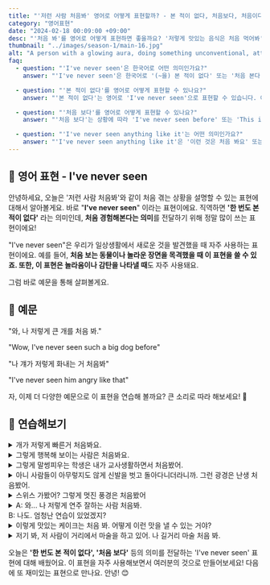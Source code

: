 ```yaml
---
title: "'저런 사람 처음봐' 영어로 어떻게 표현할까? - 본 적이 없다, 처음보다, 처음이다"
category: "영어표현"
date: "2024-02-18 00:09:00 +09:00"
desc: "'처음 봐'를 영어로 어떻게 표현하면 좋을까요? '저렇게 맛있는 음식은 처음 먹어봐', '그렇게 아름다운 풍경은 처음 봐' 등을 영어로 표현하는 법을 배워봅시다. 다양한 예문을 통해서 연습하고 본인의 표현으로 만들어 보세요."
thumbnail: "../images/season-1/main-16.jpg"
alt: "A person with a glowing aura, doing something unconventional, attracting curious looks, in the crowd"
faq:
  - question: "'I've never seen'은 한국어로 어떤 의미인가요?"
    answer: "'I've never seen'은 한국어로 '(~을) 본 적이 없다' 또는 '처음 본다'로 번역됩니다. 경험해 본 적이 없는 상황이나 처음 접하는 것을 표현할 때 사용합니다."

  - question: "'본 적이 없다'를 영어로 어떻게 표현할 수 있나요?"
    answer: "'본 적이 없다'는 영어로 'I've never seen'으로 표현할 수 있습니다. 예를 들어, '이렇게 큰 개는 본 적이 없어요'는 'I've never seen a dog this big'으로 말할 수 있습니다."

  - question: "'처음 보다'를 영어로 어떻게 표현할 수 있나요?"
    answer: "'처음 보다'는 상황에 따라 'I've never seen before' 또는 'This is the first time I've seen'으로 표현할 수 있습니다. 예를 들어, '이런 스타일의 옷은 처음 봐요'는 'I've never seen clothes in this style before'로 말할 수 있습니다."

  - question: "'I've never seen anything like it'는 어떤 의미인가요?"
    answer: "'I've never seen anything like it'은 '이런 것은 처음 봐요' 또는 '이와 비슷한 것을 본 적이 없어요'라는 뜻입니다. 매우 독특하거나 놀라운 것을 봤을 때 사용하는 표현입니다."
---
```


## 🌟 영어 표현 - I've never seen

안녕하세요, 오늘은 '저런 사람 처음봐'와 같이 처음 겪는 상황을 설명할 수 있는 표현에 대해서 알아볼게요. 바로 "**I've never seen**" 이라는 표현이에요. 직역하면 **'한 번도 본적이 없다'** 라는 의미인데, **처음 경험해본다는 의미**를 전달하기 위해 정말 많이 쓰는 표현이에요!

"I've never seen"은 우리가 일상생활에서 새로운 것을 발견했을 때 자주 사용하는 표현이에요. 예를 들어, **처음 보는 동물이나 놀라운 장면을 목격했을 때 이 표현을 쓸 수 있죠. 또한, 이 표현은 놀라움이나 감탄을 나타낼 때**도 자주 사용돼요.

그럼 바로 예문을 통해 살펴볼게요.

## 📖 예문

"와, 나 저렇게 큰 개를 처음 봐."

"Wow, I've never seen such a big dog before"

"나 걔가 저렇게 화내는 거 처음봐"

"I've never seen him angry like that"

자, 이제 더 다양한 예문으로 이 표현을 연습해 볼까요? 큰 소리로 따라 해보세요! 🌟

## 💬 연습해보기

<details>
  <summary>개가 저렇게 빠른거 처음봐요.</summary>
  <span>I've never seen a dog run so fast</span>
</details>

<details>
  <summary>그렇게 행복해 보이는 사람은 처음봐요.</summary>
  <span>I've never seen someone look so happy</span>
</details>

<details>
  <summary>그렇게 말썽피우는 학생은 내가 교사생활하면서 처음봤어.</summary>
  <span>I've never seen a student cause so much trouble in all my years of teaching.</span>
</details>

<details>
 <summary>아니 사람들이 아무렇지도 않게 신발을 벗고 돌아다니더라니까. 그런 광경은 난생 처음봤어.</summary>
  <span>You wouldn't believe it, but people there just walking around barefoot like it's nothing. I've never seen anything like that before.</span>
</details>

<details>
  <summary>스위스 가봤어? 그렇게 멋진 풍경은 처음봤어</summary>
  <span>Have you ever visited Switzerland? I've never seen such stunning landscapes anywhere else.</span>
</details>

<details>
  <summary>A: 와... 나 저렇게 연주 잘하는 사람 처음봐.<br>B: 나도. 엄청난 연습이 있었겠지?</summary>
  <span>A: Wow, I've never seen someone play like that before.
<br>B:Me neither. There must have been an incredible amount of practice behind that performance.</span>
</details>

<details>
  <summary>이렇게 맛있는 케이크는 처음 봐. 어떻게 이런 맛을 낼 수 있는 거야?</summary>
  <span>I've never tasted a cake this delicious before. How do they even make it taste like this?</span>
</details>

<details>
  <summary>저기 봐, 저 사람이 거리에서 마술을 하고 있어. 나 길거리 마술 처음 봐.</summary>
  <span>Look over there, that person is performing magic on the street. I've never seen a street magic before.</span>
</details>

오늘은 **'한 번도 본 적이 없다', '처음 보다'** 등의 의미를 전달하는 'I've never seen' 표현에 대해 배웠어요. 이 표현을 자주 사용해보면서 여러분의 것으로 만들어보세요! 다음에 또 재미있는 표현으로 만나요. 안녕! 😊
